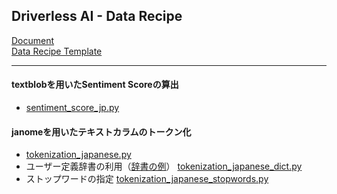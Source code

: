 ## Driverless AI - Data Recipe

[Document](http://docs.h2o.ai/driverless-ai/latest-stable/docs/userguide/custom-recipes-data-recipes.html)  
[Data Recipe Template](https://github.com/h2oai/driverlessai-recipes/blob/master/data/data_template.py)
****
#### textblobを用いたSentiment Scoreの算出
- [sentiment_score_jp.py](./sentiment_score_jp.py)
#### janomeを用いたテキストカラムのトークン化
- [tokenization_japanese.py](./tokenization_japanese.py)
- ユーザー定義辞書の利用（[辞書の例](../test/tokenize_dict/dict_test.csv)） [tokenization_japanese_dict.py](./tokenization_japanese_dict.py)
- ストップワードの指定 [tokenization_japanese_stopwords.py](./tokenization_japanese_stopwords.py)

